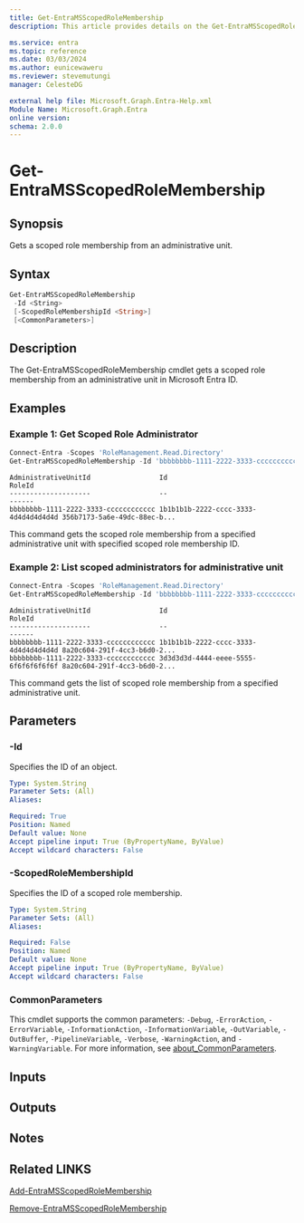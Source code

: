 ```yaml
---
title: Get-EntraMSScopedRoleMembership
description: This article provides details on the Get-EntraMSScopedRoleMembership command.

ms.service: entra
ms.topic: reference
ms.date: 03/03/2024
ms.author: eunicewaweru
ms.reviewer: stevemutungi
manager: CelesteDG

external help file: Microsoft.Graph.Entra-Help.xml
Module Name: Microsoft.Graph.Entra
online version:
schema: 2.0.0
---
```


# Get-EntraMSScopedRoleMembership

## Synopsis
Gets a scoped role membership from an administrative unit.

## Syntax

```powershell
Get-EntraMSScopedRoleMembership 
 -Id <String> 
 [-ScopedRoleMembershipId <String>] 
 [<CommonParameters>]
```

## Description
The Get-EntraMSScopedRoleMembership cmdlet gets a scoped role membership from an administrative unit in Microsoft Entra ID.

## Examples

### Example 1: Get Scoped Role Administrator

```powershell
Connect-Entra -Scopes 'RoleManagement.Read.Directory'
Get-EntraMSScopedRoleMembership -Id 'bbbbbbbb-1111-2222-3333-cccccccccccc' -ScopedRoleMembershipId '3d3d3d3d-4444-eeee-5555-6f6f6f6f6f6f'
```

```Output
AdministrativeUnitId                 Id                                                                RoleId
--------------------                 --                                                                ------
bbbbbbbb-1111-2222-3333-cccccccccccc 1b1b1b1b-2222-cccc-3333-4d4d4d4d4d4d 356b7173-5a6e-49dc-88ec-b...
```

This command gets the scoped role membership from a specified administrative unit with specified scoped role membership ID.

### Example 2: List scoped administrators for administrative unit

```powershell
Connect-Entra -Scopes 'RoleManagement.Read.Directory'
Get-EntraMSScopedRoleMembership -Id 'bbbbbbbb-1111-2222-3333-cccccccccccc'
```

```Output
AdministrativeUnitId                 Id                                                                RoleId
--------------------                 --                                                                ------
bbbbbbbb-1111-2222-3333-cccccccccccc 1b1b1b1b-2222-cccc-3333-4d4d4d4d4d4d 8a20c604-291f-4cc3-b6d0-2...
bbbbbbbb-1111-2222-3333-cccccccccccc 3d3d3d3d-4444-eeee-5555-6f6f6f6f6f6f 8a20c604-291f-4cc3-b6d0-2...
```

This command gets the list of scoped role membership from a specified administrative unit.

## Parameters

### -Id

Specifies the ID of an object.

```yaml
Type: System.String
Parameter Sets: (All)
Aliases:

Required: True
Position: Named
Default value: None
Accept pipeline input: True (ByPropertyName, ByValue)
Accept wildcard characters: False
```

### -ScopedRoleMembershipId

Specifies the ID of a scoped role membership.

```yaml
Type: System.String
Parameter Sets: (All)
Aliases:

Required: False
Position: Named
Default value: None
Accept pipeline input: True (ByPropertyName, ByValue)
Accept wildcard characters: False
```

### CommonParameters

This cmdlet supports the common parameters: `-Debug`, `-ErrorAction`, `-ErrorVariable`, `-InformationAction`, `-InformationVariable`, `-OutVariable`, `-OutBuffer`, `-PipelineVariable`, `-Verbose`, `-WarningAction`, and `-WarningVariable`. For more information, see [about_CommonParameters](https://go.microsoft.com/fwlink/?LinkID=113216).

## Inputs

## Outputs

## Notes

## Related LINKS

[Add-EntraMSScopedRoleMembership](Add-EntraMSScopedRoleMembership.md)

[Remove-EntraMSScopedRoleMembership](Remove-EntraMSScopedRoleMembership.md)

